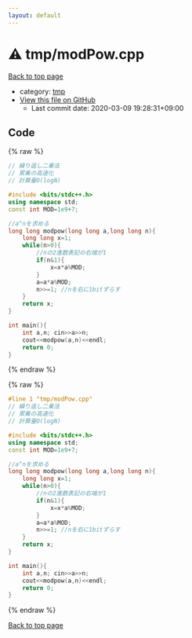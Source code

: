 ```yaml
---
layout: default
---
```


<!-- mathjax config similar to math.stackexchange -->
<script type="text/javascript" async
  src="https://cdnjs.cloudflare.com/ajax/libs/mathjax/2.7.5/MathJax.js?config=TeX-MML-AM_CHTML">
</script>
<script type="text/x-mathjax-config">
  MathJax.Hub.Config({
    TeX: { equationNumbers: { autoNumber: "AMS" }},
    tex2jax: {
      inlineMath: [ ['$','$'] ],
      processEscapes: true
    },
    "HTML-CSS": { matchFontHeight: false },
    displayAlign: "left",
    displayIndent: "2em"
  });
</script>

<script type="text/javascript" src="https://cdnjs.cloudflare.com/ajax/libs/jquery/3.4.1/jquery.min.js"></script>
<script src="https://cdn.jsdelivr.net/npm/jquery-balloon-js@1.1.2/jquery.balloon.min.js" integrity="sha256-ZEYs9VrgAeNuPvs15E39OsyOJaIkXEEt10fzxJ20+2I=" crossorigin="anonymous"></script>
<script type="text/javascript" src="../../assets/js/copy-button.js"></script>
<link rel="stylesheet" href="../../assets/css/copy-button.css" />


# :warning: tmp/modPow.cpp

<a href="../../index.html">Back to top page</a>

* category: <a href="../../index.html#fa816edb83e95bf0c8da580bdfd491ef">tmp</a>
* <a href="{{ site.github.repository_url }}/blob/master/tmp/modPow.cpp">View this file on GitHub</a>
    - Last commit date: 2020-03-09 19:28:31+09:00




## Code

<a id="unbundled"></a>
{% raw %}
```cpp
// 繰り返し二乗法
// 累乗の高速化
// 計算量O(logN)

#include <bits/stdc++.h>
using namespace std;
const int MOD=1e9+7;

//a^nを求める
long long modpow(long long a,long long n){
    long long x=1;
    while(n>0){
        //nの2進数表記の右端が1
        if(n&1){
            x=x*a%MOD;
        }
        a=a*a%MOD;
        n>>=1; //nを右に1bitずらす
    }
    return x;
}

int main(){
    int a,n; cin>>a>>n;
    cout<<modpow(a,n)<<endl;
    return 0;
}

```
{% endraw %}

<a id="bundled"></a>
{% raw %}
```cpp
#line 1 "tmp/modPow.cpp"
// 繰り返し二乗法
// 累乗の高速化
// 計算量O(logN)

#include <bits/stdc++.h>
using namespace std;
const int MOD=1e9+7;

//a^nを求める
long long modpow(long long a,long long n){
    long long x=1;
    while(n>0){
        //nの2進数表記の右端が1
        if(n&1){
            x=x*a%MOD;
        }
        a=a*a%MOD;
        n>>=1; //nを右に1bitずらす
    }
    return x;
}

int main(){
    int a,n; cin>>a>>n;
    cout<<modpow(a,n)<<endl;
    return 0;
}

```
{% endraw %}

<a href="../../index.html">Back to top page</a>

